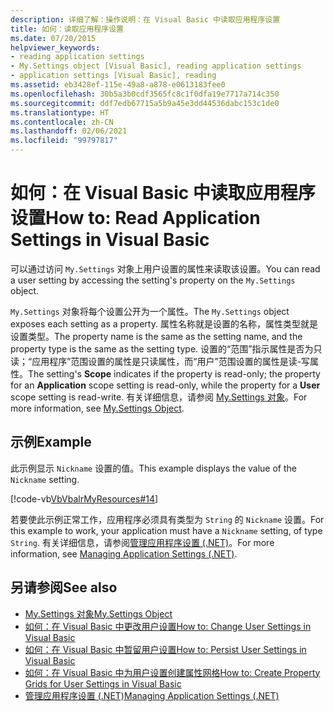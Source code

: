 ```yaml
---
description: 详细了解：操作说明：在 Visual Basic 中读取应用程序设置
title: 如何：读取应用程序设置
ms.date: 07/20/2015
helpviewer_keywords:
- reading application settings
- My.Settings object [Visual Basic], reading application settings
- application settings [Visual Basic], reading
ms.assetid: eb3428ef-115e-49a8-a878-e0613183fee0
ms.openlocfilehash: 30b5a3b0cdf3565fc8c1f0dfa19e7717a714c350
ms.sourcegitcommit: ddf7edb67715a5b9a45e3dd44536dabc153c1de0
ms.translationtype: HT
ms.contentlocale: zh-CN
ms.lasthandoff: 02/06/2021
ms.locfileid: "99797817"
---
```

# <a name="how-to-read-application-settings-in-visual-basic"></a><span data-ttu-id="ec20c-103">如何：在 Visual Basic 中读取应用程序设置</span><span class="sxs-lookup"><span data-stu-id="ec20c-103">How to: Read Application Settings in Visual Basic</span></span>

<span data-ttu-id="ec20c-104">可以通过访问 `My.Settings` 对象上用户设置的属性来读取该设置。</span><span class="sxs-lookup"><span data-stu-id="ec20c-104">You can read a user setting by accessing the setting's property on the `My.Settings` object.</span></span>  
  
 <span data-ttu-id="ec20c-105">`My.Settings` 对象将每个设置公开为一个属性。</span><span class="sxs-lookup"><span data-stu-id="ec20c-105">The `My.Settings` object exposes each setting as a property.</span></span> <span data-ttu-id="ec20c-106">属性名称就是设置的名称，属性类型就是设置类型。</span><span class="sxs-lookup"><span data-stu-id="ec20c-106">The property name is the same as the setting name, and the property type is the same as the setting type.</span></span> <span data-ttu-id="ec20c-107">设置的“范围”指示属性是否为只读；“应用程序”范围设置的属性是只读属性，而“用户”范围设置的属性是读-写属性。</span><span class="sxs-lookup"><span data-stu-id="ec20c-107">The setting's **Scope** indicates if the property is read-only; the property for an **Application** scope setting is read-only, while the property for a **User** scope setting is read-write.</span></span> <span data-ttu-id="ec20c-108">有关详细信息，请参阅 [My.Settings 对象](../../../language-reference/objects/my-settings-object.md)。</span><span class="sxs-lookup"><span data-stu-id="ec20c-108">For more information, see [My.Settings Object](../../../language-reference/objects/my-settings-object.md).</span></span>  
  
## <a name="example"></a><span data-ttu-id="ec20c-109">示例</span><span class="sxs-lookup"><span data-stu-id="ec20c-109">Example</span></span>  

 <span data-ttu-id="ec20c-110">此示例显示 `Nickname` 设置的值。</span><span class="sxs-lookup"><span data-stu-id="ec20c-110">This example displays the value of the `Nickname` setting.</span></span>  
  
 [!code-vb[VbVbalrMyResources#14](~/samples/snippets/visualbasic/VS_Snippets_VBCSharp/VbVbalrMyResources/VB/Form1.vb#14)]  
  
 <span data-ttu-id="ec20c-111">若要使此示例正常工作，应用程序必须具有类型为 `String` 的 `Nickname` 设置。</span><span class="sxs-lookup"><span data-stu-id="ec20c-111">For this example to work, your application must have a `Nickname` setting, of type `String`.</span></span> <span data-ttu-id="ec20c-112">有关详细信息，请参阅[管理应用程序设置 (.NET)](/visualstudio/ide/managing-application-settings-dotnet)。</span><span class="sxs-lookup"><span data-stu-id="ec20c-112">For more information, see [Managing Application Settings (.NET)](/visualstudio/ide/managing-application-settings-dotnet).</span></span>  
  
## <a name="see-also"></a><span data-ttu-id="ec20c-113">另请参阅</span><span class="sxs-lookup"><span data-stu-id="ec20c-113">See also</span></span>

- [<span data-ttu-id="ec20c-114">My.Settings 对象</span><span class="sxs-lookup"><span data-stu-id="ec20c-114">My.Settings Object</span></span>](../../../language-reference/objects/my-settings-object.md)
- [<span data-ttu-id="ec20c-115">如何：在 Visual Basic 中更改用户设置</span><span class="sxs-lookup"><span data-stu-id="ec20c-115">How to: Change User Settings in Visual Basic</span></span>](how-to-change-user-settings.md)
- [<span data-ttu-id="ec20c-116">如何：在 Visual Basic 中暂留用户设置</span><span class="sxs-lookup"><span data-stu-id="ec20c-116">How to: Persist User Settings in Visual Basic</span></span>](how-to-persist-user-settings.md)
- [<span data-ttu-id="ec20c-117">如何：在 Visual Basic 中为用户设置创建属性网格</span><span class="sxs-lookup"><span data-stu-id="ec20c-117">How to: Create Property Grids for User Settings in Visual Basic</span></span>](how-to-create-property-grids-for-user-settings.md)
- [<span data-ttu-id="ec20c-118">管理应用程序设置 (.NET)</span><span class="sxs-lookup"><span data-stu-id="ec20c-118">Managing Application Settings (.NET)</span></span>](/visualstudio/ide/managing-application-settings-dotnet)
